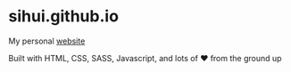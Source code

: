 # sihui.github.io
My personal [website](http://www.sihui.me)

Built with HTML, CSS, SASS, Javascript, and lots of ♥ from the ground up
